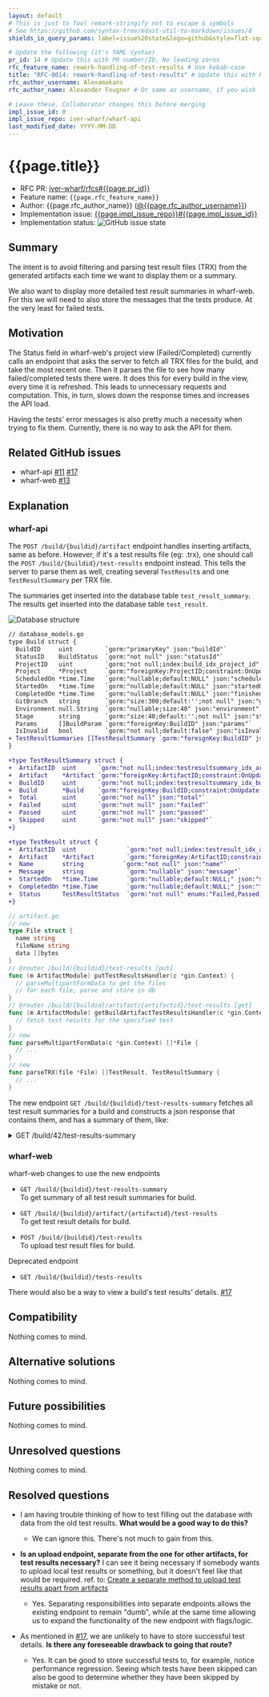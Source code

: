 ```yaml
---
layout: default
# This is just to fool remark-stringify not to escape & symbols
# See https://github.com/syntax-tree/mdast-util-to-markdown/issues/8
shields_io_query_params: label=issue%20state&logo=github&style=flat-square

# Update the following (it's YAML syntax)
pr_id: 14 # Update this with PR number/ID. No leading zeros
rfc_feature_name: rework-handling-of-test-results # Use kebab-case
title: "RFC-0014: rework-handling-of-test-results" # Update this with PR number/ID and feature name. Use leading zeros
rfc_author_username: Alexamakans
rfc_author_name: Alexander Fougner # Or same as username, if you wish

# Leave these. Collaborator changes this before merging
impl_issue_id: 0
impl_issue_repo: iver-wharf/wharf-api
last_modified_date: YYYY-MM-DD
---
```


# {{page.title}}

- RFC PR: [iver-wharf/rfcs#{{page.pr_id}}](https://github.com/iver-wharf/rfcs/pulls/{{page.pr_id}})
- Feature name: `{{page.rfc_feature_name}}`
- Author: {{page.rfc_author_name}} ([@{{page.rfc_author_username}}](https://github.com/{{page.rfc_author_username}}))
- Implementation issue: [{{page.impl_issue_repo}}#{{page.impl_issue_id}}](https://github.com/{{page.impl_issue_repo}}/issues/{{page.impl_issue_id}})
- Implementation status: ![GitHub issue state](https://img.shields.io/github/issues/detail/state/{{page.impl_issue_repo}}/{{page.impl_issue_id}}?{{page.shields_io_query_params}})

## Summary

The intent is to avoid filtering and parsing test result files (TRX)
from the generated artifacts each time we want to display them or a
summary.

We also want to display more detailed test result summaries in wharf-web.
For this we will need to also store the messages that the tests produce.
At the very least for failed tests.

## Motivation

The Status field in wharf-web's project view (Failed/Completed)
currently calls an endpoint that asks the server to fetch all TRX files
for the build, and take the most recent one. Then it parses the file to
see how many failed/completed tests there were.
It does this for every build in the view, every time it is refreshed.
This leads to unnecessary requests and computation. This, in turn, slows
down the response times and increases the API load.

Having the tests' error messages is also pretty much a necessity when trying
to fix them. Currently, there is no way to ask the API for them.

## Related GitHub issues

- wharf-api [#11](https://github.com/iver-wharf/wharf-api/issues/11) [#17](https://github.com/iver-wharf/wharf-api/issues/17)
- wharf-web [#13](https://github.com/iver-wharf/wharf-web/issues/13)

## Explanation

### wharf-api

The `POST /build/{buildid}/artifact` endpoint handles inserting artifacts, same
as before. However, if it's a test results file (eg: .trx), one should call the
`POST /build/{buildid}/test-results` endpoint instead. This tells the server
to parse them as well, creating several `TestResult`s and one `TestResultSummary`
per TRX file.

The summaries get inserted into the database table `test_result_summary`.\
The results get inserted into the database table `test_result`.

![Database structure](../_assets/wharf-db-graph.png)

```diff
// database_models.go
type Build struct {
  BuildID     uint         `gorm:"primaryKey" json:"buildId"`
  StatusID    BuildStatus  `gorm:"not null" json:"statusId"`
  ProjectID   uint         `gorm:"not null;index:build_idx_project_id" json:"projectId"`
  Project     *Project     `gorm:"foreignKey:ProjectID;constraint:OnUpdate:RESTRICT,OnDelete:RESTRICT" json:"-"`
  ScheduledOn *time.Time   `gorm:"nullable;default:NULL" json:"scheduledOn" format:"date-time"`
  StartedOn   *time.Time   `gorm:"nullable;default:NULL" json:"startedOn" format:"date-time"`
  CompletedOn *time.Time   `gorm:"nullable;default:NULL" json:"finishedOn" format:"date-time"`
  GitBranch   string       `gorm:"size:300;default:'';not null" json:"gitBranch"`
  Environment null.String  `gorm:"nullable;size:40" json:"environment" swaggertype:"string"`
  Stage       string       `gorm:"size:40;default:'';not null" json:"stage"`
  Params      []BuildParam `gorm:"foreignKey:BuildID" json:"params"`
  IsInvalid   bool         `gorm:"not null;default:false" json:"isInvalid"` 
+ TestResultSummaries []TestResultSummary `gorm:"foreignKey:BuildID" json:"testResultSummaries"`
}

+type TestResultSummary struct {
+  ArtifactID  uint      `gorm:"not null;index:testresultsummary_idx_artifact_id" json:"artifactId"`
+  Artifact    *Artifact `gorm:"foreignKey:ArtifactID;constraint:OnUpdate:RESTRICT,OnDelete:RESTRICT" json:"-"`
+  BuildID     uint      `gorm:"not null;index:testresultsummary_idx_build_id" json:"buildId"`
+  Build       *Build    `gorm:"foreignKey:BuildID;constraint:OnUpdate:RESTRICT,OnDelete:RESTRICT" json:"-"`
+  Total       uint      `gorm:"not null" json:"total"`
+  Failed      uint      `gorm:"not null" json:"failed"`
+  Passed      uint      `gorm:"not null" json:"passed"`
+  Skipped     uint      `gorm:"not null" json:"skipped"`
+}

+type TestResult struct {
+  ArtifactID  uint              `gorm:"not null;index:testresult_idx_artifact_id" json:"artifactId"`
+  Artifact    *Artifact         `gorm:"foreignKey:ArtifactID;constraint:OnUpdate:RESTRICT,OnDelete:RESTRICT" json:"-"`
+  Name        string	        `gorm:"not null" json:"name"`
+  Message     string            `gorm:"nullable" json:"message"`
+  StartedOn   *time.Time        `gorm:"nullable;default:NULL;" json:"startedOn" format:"date-time"`
+  CompletedOn *time.Time        `gorm:"nullable;default:NULL;" json:"finishedOn" format:"date-time"`
+  Status      TestResultStatus  `gorm:"not null" enums:"Failed,Passed,Skipped"`
+}
```
```go
// artifact.go
// new
type File struct {
  name string
  fileName string
  data []bytes
}
// @router /build/{buildid}/test-results [put]
func (m ArtifactModule) putTestResultsHandler(c *gin.Context) {
  // parseMultipartFormData to get the files
  // for each file, parse and store in db
}
// @router /build/{buildid}/artifact/{artifactid}/test-results [get]
func (m ArtifactModule) getBuildArtifactTestResultsHandler(c *gin.Context) {
  // fetch test results for the specified test
}
// new
func parseMultipartFormData(c *gin.Context) []*File {
  // ...
}
// new
func parseTRX(file *File) []TestResult, TestResultSummary {
  // ...
}
```

The new endpoint `GET /build/{buildid}/test-results-summary` fetches
all test result summaries for a build and constructs a json response
that contains them, and has a summary of them, like:

<details><summary>GET /build/42/test-results-summary</summary>

```json
{
  "failed": 4,
  "passed": 5,
  "skipped": 0,
  "artifacts": [
    {
      "artifactId": 123,
      "filename": "MyResults1.trx",
      "failed": 1,
      "passed": 3,
      "skipped": 0
    },
    {
      "artifactId": 124,
      "filename": "MyResults2.trx",
      "failed": 3,
      "passed": 2,
      "skipped": 0
    }
  ]
}
```
</details>

### wharf-web

wharf-web changes to use the new endpoints
- `GET /build/{buildid}/test-results-summary`\
  To get summary of all test result summaries for build.
  
- `GET /build/{buildid}/artifact/{artifactid}/test-results`\
  To get test result details for build.
  
- `POST /build/{buildid}/test-results`\
  To upload test result files for build.

Deprecated endpoint
- `GET /build/{buildid}/tests-results`

There would also be a way to view a build's test results' details. [#17](https://github.com/iver-wharf/wharf-api/issues/17)

## Compatibility

Nothing comes to mind.

## Alternative solutions

Nothing comes to mind.

## Future possibilities

Nothing comes to mind.

## Unresolved questions

Nothing comes to mind.

## Resolved questions

- I am having trouble thinking of how to test filling out the database
  with data from the old test results. **What would be a good way to do this?**
  - We can ignore this. There's not much to gain from this.

- **Is an upload endpoint, separate from the one for other artifacts, for test
  results necessary?**
  I can see it being necessary if somebody wants to upload local test results
  or something, but it doesn't feel like that would be required. ref. to: [Create a separate method to upload test results apart from artifacts](https://github.com/iver-wharf/wharf-api/issues/11)
  - Yes. Separating responsibilities into separate endpoints allows the existing
    endpoint to remain "dumb", while at the same time allowing us to expand the
    functionality of the new endpoint with flags/logic.

- As mentioned in [#17](https://github.com/iver-wharf/wharf-api/issues/17), we
  are unlikely to have to store successful test details.
  **Is there any foreseeable drawback to going that route?**
  - Yes. It can be good to store successful tests to, for example, notice
    performance regression. Seeing which tests have been skipped can also
    be good to determine whether they have been skipped by mistake or not.
